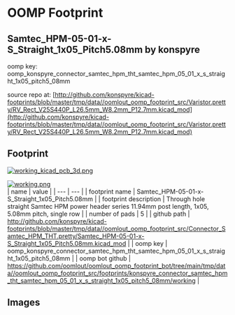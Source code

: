 # OOMP Footprint  
## Samtec_HPM-05-01-x-S_Straight_1x05_Pitch5.08mm  by konspyre  
  
oomp key: oomp_konspyre_connector_samtec_hpm_tht_samtec_hpm_05_01_x_s_straight_1x05_pitch5_08mm  
  
source repo at: [http://github.com/konspyre/kicad-footprints/blob/master/tmp/data//oomlout_oomp_footprint_src/Varistor.pretty/RV_Rect_V25S440P_L26.5mm_W8.2mm_P12.7mm.kicad_mod](http://github.com/konspyre/kicad-footprints/blob/master/tmp/data//oomlout_oomp_footprint_src/Varistor.pretty/RV_Rect_V25S440P_L26.5mm_W8.2mm_P12.7mm.kicad_mod)  
## Footprint  
  
[![working_kicad_pcb_3d.png](working_kicad_pcb_3d_600.png)](working_kicad_pcb_3d.png)  
  
[![working.png](working_600.png)](working.png)  
| name | value | 
| --- | --- | 
| footprint name | Samtec_HPM-05-01-x-S_Straight_1x05_Pitch5.08mm | 
| footprint description | Through hole straight Samtec HPM power header series 11.94mm post length, 1x05, 5.08mm pitch, single row | 
| number of pads | 5 | 
| github path | http://github.com/konspyre/kicad-footprints/blob/master/tmp/data//oomlout_oomp_footprint_src/Connector_Samtec_HPM_THT.pretty/Samtec_HPM-05-01-x-S_Straight_1x05_Pitch5.08mm.kicad_mod | 
| oomp key | oomp_konspyre_connector_samtec_hpm_tht_samtec_hpm_05_01_x_s_straight_1x05_pitch5_08mm | 
| oomp bot github | https://github.com/oomlout/oomlout_oomp_footprint_bot/tree/main/tmp/data//oomlout_oomp_footprint_src/footprints/konspyre_connector_samtec_hpm_tht_samtec_hpm_05_01_x_s_straight_1x05_pitch5_08mm/working | 
## Images  
